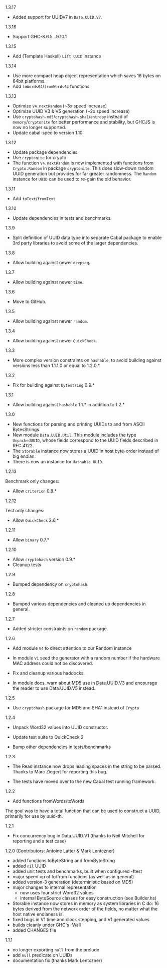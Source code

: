 1.3.17

- Added support for UUIDv7 in `Data.UUID.V7`.

1.3.16

- Support GHC-8.6.5...9.10.1

1.3.15

- Add (Template Haskell) `Lift UUID` instance

1.3.14

- Use more compact heap object representation which saves 16 bytes on 64bit platforms.
- Add `toWords64`/`fromWords64` functions

1.3.13

- Optimize `V4.nextRandom` (~3x speed increase)
- Optimize UUID V3 & V5 generation (~2x speed increase)
- Use `cryptohash-md5`/`cryptohash-sha1`/`entropy` instead
  of `memory`/`cryptonite` for better performance and stability,
  but GHCJS is now no longer supported.
- Update cabal-spec to version 1.10

1.3.12

- Update package dependencies
- Use `cryptonite` for crypto
- The function `V4.nextRandom` is now implemented with functions from
  `Crypto.Random` in package `cryptonite`. This does slow-down random
  UUID generation but provides for far greater randomness. The
  `Random` instance for `UUID` can be used to re-gain the old
  behavior.

1.3.11

- Add `toText`/`fromText`

1.3.10

- Update dependencies in tests and benchmarks.

1.3.9

- Split definition of UUID data type into separate Cabal package to
  enable 3rd party libraries to avoid some of the larger dependencies.

1.3.8

- Allow building against newer `deepseq`.

1.3.7

- Allow building against newer `time`.

1.3.6

- Move to GitHub.

1.3.5

- Allow building against newer `random`.

1.3.4

- Allow building against newer `QuickCheck`.

1.3.3

- More complex version constraints on `hashable`, to avoid building against
  versions less than 1.1.1.0 or equal to 1.2.0.*.

1.3.2

- Fix for building against `bytestring` 0.9.*

1.3.1

- Allow building against `hashable` 1.1.* in addition to 1.2.*

1.3.0

- New functions for parsing and printing UUIDs to and from ASCII BytesStrings
- New module `Data.UUID.Util`. This module includes the type `UnpackedUUID`,
  whose fields correspond to the UUID fields described in RFC 4122.
- The `Storable` instance now stores a UUID in host byte-order instead of
  big endian.
- There is now an instance for `Hashable UUID`.

1.2.13

Benchmark only changes:

- Allow `criterion` 0.8.*

1.2.12

Test only changes:

- Allow `QuickCheck` 2.6.*

1.2.11

- Allow `binary` 0.7.*

1.2.10

- Allow `cryptohash` version 0.9.*
- Cleanup tests

1.2.9

- Bumped dependency on `cryptohash`.

1.2.8

- Bumped various dependencies and cleaned up dependencies in general.

1.2.7

- Added stricter constraints on `random` package.

1.2.6

- Add module `V4` to direct attention to our Random instance

- In module `V1` seed the generator with a random number
  if the hardware MAC address could not be discovered.

- Fix and cleanup various haddocks.

- In module docs, warn about MD5 use in Data.UUID.V3 and
  encourage the reader to use Data.UUID.V5 instead.

1.2.5

- Use `cryptohash` package for MD5 and SHA1 instead of `Crypto`

1.2.4

- Unpack Word32 values into UUID constructor.

- Update test suite to QuickCheck 2

- Bump other dependencies in tests/benchmarks

1.2.3

- The Read instance now drops leading spaces in the string to be parsed.
Thanks to Marc Ziegert for reporting this bug.

- The tests have moved over to the new Cabal test running framework.

1.2.2

- Add functions fromWords/toWords

The goal was to have a total function that can be used to construct
a UUID, primarily for use by uuid-th.

1.2.1

- Fix concurrency bug in Data.UUID.V1 (thanks to Neil Mitchell for reporting
and a test case)

1.2.0
  (Contributors: Antoine Latter & Mark Lentczner)

- added functions toByteString and fromByteString
- added `nil` UUID
- added unit tests and benchmarks, built when configured -ftest
- major speed up of to/from functions (as well as in general)
- added version-3 generation (deterministic based on MD5)
- major changes to internal representation
	- now uses four strict Word32 values
	- internal ByteSource classes for easy construction (see Builder.hs)
- Storable instance now stores in memory as system libraries in C do:
    16 bytes derived from the network order of the fields, no matter what
    the host native endianess is.
- fixed bugs in V1 time and clock stepping, and V1 generated values
- builds cleanly under GHC's -Wall
- added CHANGES file

1.1.1

- no longer exporting `null` from the prelude
- add `null` predicate on UUIDs
- documentation fix (thanks Mark Lentczner)
